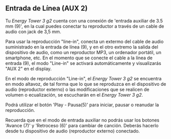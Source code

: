 ## Entrada de Línea (AUX 2)

Tu *Energy Tower 3 g2* cuenta con una conexión de 'entrada auxiliar de 3.5 mm (9)', en la cual puedes conectar tu reproductor a través de un cable de audio con jack de 3,5 mm.

Para usar la reproducción "line-in", conecta un extermo del cable de audio suministrado en la entrada de línea (9), y en el otro extremo la salida del dispositivo de audio, como un reproductor MP3, un ordenador portátil, un smartphone, etc. En el momento que se conecte el cable a la línea de entrada (9), el modo "Line-in" se activará automáticamente y visualizarás "AUX 2" en el display.

En el modo de reproducción "Line-in", el *Energy Tower 3 g2* se encuentra en modo altavoz, de tal forma que lo que se reproduzca en el dispositivo de audio (reproductor externo) o las modificaciones que se realicen de volumen o ecualización, se escucharán en el *Energy Tower 3 g2*.

Podrá utilizar el botón 'Play - Pausa(5)' para  iniciar, pausar o reanudar la reproducción.

Recuerda que en el modo de entrada auxiliar no podrás usar los botones 'Avance (7)' y 'Retroceso (6)' para cambiar de canción. Deberás hacerlo desde tu dispositivo de audio (reproductor externo) conectado.
